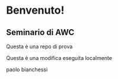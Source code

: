 # Benvenuto!
## Seminario di AWC
Questa è una repo di prova

Questa è una modifica eseguita localmente

paolo bianchessi
